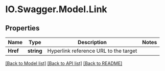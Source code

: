 # IO.Swagger.Model.Link
## Properties

Name | Type | Description | Notes
------------ | ------------- | ------------- | -------------
**Href** | **string** | Hyperlink reference URL to the target | 

[[Back to Model list]](../README.md#documentation-for-models) [[Back to API list]](../README.md#documentation-for-api-endpoints) [[Back to README]](../README.md)


